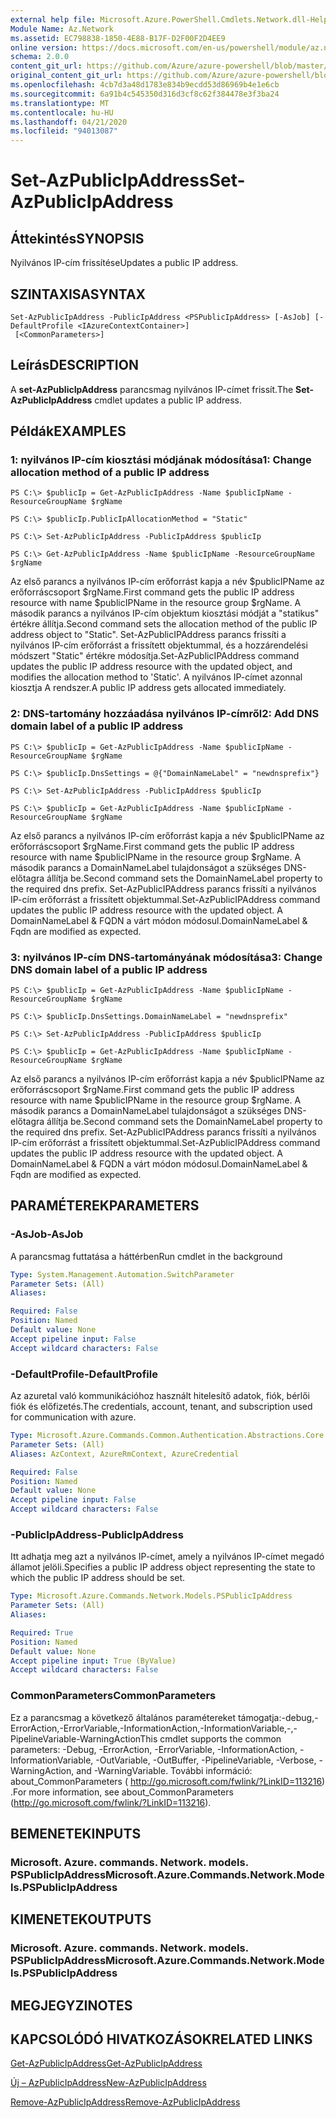 ```yaml
---
external help file: Microsoft.Azure.PowerShell.Cmdlets.Network.dll-Help.xml
Module Name: Az.Network
ms.assetid: EC798838-1850-4E88-B17F-D2F00F2D4EE9
online version: https://docs.microsoft.com/en-us/powershell/module/az.network/set-azpublicipaddress
schema: 2.0.0
content_git_url: https://github.com/Azure/azure-powershell/blob/master/src/Network/Network/help/Set-AzPublicIpAddress.md
original_content_git_url: https://github.com/Azure/azure-powershell/blob/master/src/Network/Network/help/Set-AzPublicIpAddress.md
ms.openlocfilehash: 4cb7d3a48d1783e834b9ecdd53d86969b4e1e6cb
ms.sourcegitcommit: 6a91b4c545350d316d3cf8c62f384478e3f3ba24
ms.translationtype: MT
ms.contentlocale: hu-HU
ms.lasthandoff: 04/21/2020
ms.locfileid: "94013087"
---
```

# <span data-ttu-id="71495-101">Set-AzPublicIpAddress</span><span class="sxs-lookup"><span data-stu-id="71495-101">Set-AzPublicIpAddress</span></span>

## <span data-ttu-id="71495-102">Áttekintés</span><span class="sxs-lookup"><span data-stu-id="71495-102">SYNOPSIS</span></span>
<span data-ttu-id="71495-103">Nyilvános IP-cím frissítése</span><span class="sxs-lookup"><span data-stu-id="71495-103">Updates a public IP address.</span></span>

## <span data-ttu-id="71495-104">SZINTAXISA</span><span class="sxs-lookup"><span data-stu-id="71495-104">SYNTAX</span></span>

```
Set-AzPublicIpAddress -PublicIpAddress <PSPublicIpAddress> [-AsJob] [-DefaultProfile <IAzureContextContainer>]
 [<CommonParameters>]
```

## <span data-ttu-id="71495-105">Leírás</span><span class="sxs-lookup"><span data-stu-id="71495-105">DESCRIPTION</span></span>
<span data-ttu-id="71495-106">A **set-AzPublicIpAddress** parancsmag nyilvános IP-címet frissít.</span><span class="sxs-lookup"><span data-stu-id="71495-106">The **Set-AzPublicIpAddress** cmdlet updates a public IP address.</span></span>

## <span data-ttu-id="71495-107">Példák</span><span class="sxs-lookup"><span data-stu-id="71495-107">EXAMPLES</span></span>

### <span data-ttu-id="71495-108">1: nyilvános IP-cím kiosztási módjának módosítása</span><span class="sxs-lookup"><span data-stu-id="71495-108">1: Change allocation method of a public IP address</span></span>
```
PS C:\> $publicIp = Get-AzPublicIpAddress -Name $publicIpName -ResourceGroupName $rgName

PS C:\> $publicIp.PublicIpAllocationMethod = "Static"
    
PS C:\> Set-AzPublicIpAddress -PublicIpAddress $publicIp

PS C:\> Get-AzPublicIpAddress -Name $publicIpName -ResourceGroupName $rgName
```

 <span data-ttu-id="71495-109">Az első parancs a nyilvános IP-cím erőforrást kapja a név $publicIPName az erőforráscsoport $rgName.</span><span class="sxs-lookup"><span data-stu-id="71495-109">First command gets the public IP address resource with name $publicIPName in the resource group $rgName.</span></span>
<span data-ttu-id="71495-110">A második parancs a nyilvános IP-cím objektum kiosztási módját a "statikus" értékre állítja.</span><span class="sxs-lookup"><span data-stu-id="71495-110">Second command sets the allocation method of the public IP address object to "Static".</span></span>
<span data-ttu-id="71495-111">Set-AzPublicIPAddress parancs frissíti a nyilvános IP-cím erőforrást a frissített objektummal, és a hozzárendelési módszert "Static" értékre módosítja.</span><span class="sxs-lookup"><span data-stu-id="71495-111">Set-AzPublicIPAddress command updates the public IP address resource with the updated object, and modifies the allocation method to 'Static'.</span></span> <span data-ttu-id="71495-112">A nyilvános IP-címet azonnal kiosztja A rendszer.</span><span class="sxs-lookup"><span data-stu-id="71495-112">A public IP address gets allocated immediately.</span></span>

### <span data-ttu-id="71495-113">2: DNS-tartomány hozzáadása nyilvános IP-címről</span><span class="sxs-lookup"><span data-stu-id="71495-113">2: Add DNS domain label of a public IP address</span></span>
```
PS C:\> $publicIp = Get-AzPublicIpAddress -Name $publicIpName -ResourceGroupName $rgName

PS C:\> $publicIp.DnsSettings = @{"DomainNameLabel" = "newdnsprefix"}
    
PS C:\> Set-AzPublicIpAddress -PublicIpAddress $publicIp

PS C:\> $publicIp = Get-AzPublicIpAddress -Name $publicIpName -ResourceGroupName $rgName
```

<span data-ttu-id="71495-114">Az első parancs a nyilvános IP-cím erőforrást kapja a név $publicIPName az erőforráscsoport $rgName.</span><span class="sxs-lookup"><span data-stu-id="71495-114">First command gets the public IP address resource with name $publicIPName in the resource group $rgName.</span></span>
<span data-ttu-id="71495-115">A második parancs a DomainNameLabel tulajdonságot a szükséges DNS-előtagra állítja be.</span><span class="sxs-lookup"><span data-stu-id="71495-115">Second command sets the DomainNameLabel property to the required dns prefix.</span></span>
<span data-ttu-id="71495-116">Set-AzPublicIPAddress parancs frissíti a nyilvános IP-cím erőforrást a frissített objektummal.</span><span class="sxs-lookup"><span data-stu-id="71495-116">Set-AzPublicIPAddress command updates the public IP address resource with the updated object.</span></span> <span data-ttu-id="71495-117">A DomainNameLabel & FQDN a várt módon módosul.</span><span class="sxs-lookup"><span data-stu-id="71495-117">DomainNameLabel & Fqdn are modified as expected.</span></span>
    
### <span data-ttu-id="71495-118">3: nyilvános IP-cím DNS-tartományának módosítása</span><span class="sxs-lookup"><span data-stu-id="71495-118">3: Change DNS domain label of a public IP address</span></span>
```
PS C:\> $publicIp = Get-AzPublicIpAddress -Name $publicIpName -ResourceGroupName $rgName

PS C:\> $publicIp.DnsSettings.DomainNameLabel = "newdnsprefix"
    
PS C:\> Set-AzPublicIpAddress -PublicIpAddress $publicIp

PS C:\> $publicIp = Get-AzPublicIpAddress -Name $publicIpName -ResourceGroupName $rgName
```

<span data-ttu-id="71495-119">Az első parancs a nyilvános IP-cím erőforrást kapja a név $publicIPName az erőforráscsoport $rgName.</span><span class="sxs-lookup"><span data-stu-id="71495-119">First command gets the public IP address resource with name $publicIPName in the resource group $rgName.</span></span>
<span data-ttu-id="71495-120">A második parancs a DomainNameLabel tulajdonságot a szükséges DNS-előtagra állítja be.</span><span class="sxs-lookup"><span data-stu-id="71495-120">Second command sets the DomainNameLabel property to the required dns prefix.</span></span>
<span data-ttu-id="71495-121">Set-AzPublicIPAddress parancs frissíti a nyilvános IP-cím erőforrást a frissített objektummal.</span><span class="sxs-lookup"><span data-stu-id="71495-121">Set-AzPublicIPAddress command updates the public IP address resource with the updated object.</span></span> <span data-ttu-id="71495-122">A DomainNameLabel & FQDN a várt módon módosul.</span><span class="sxs-lookup"><span data-stu-id="71495-122">DomainNameLabel & Fqdn are modified as expected.</span></span>

## <span data-ttu-id="71495-123">PARAMÉTEREK</span><span class="sxs-lookup"><span data-stu-id="71495-123">PARAMETERS</span></span>

### <span data-ttu-id="71495-124">-AsJob</span><span class="sxs-lookup"><span data-stu-id="71495-124">-AsJob</span></span>
<span data-ttu-id="71495-125">A parancsmag futtatása a háttérben</span><span class="sxs-lookup"><span data-stu-id="71495-125">Run cmdlet in the background</span></span>

```yaml
Type: System.Management.Automation.SwitchParameter
Parameter Sets: (All)
Aliases:

Required: False
Position: Named
Default value: None
Accept pipeline input: False
Accept wildcard characters: False
```

### <span data-ttu-id="71495-126">-DefaultProfile</span><span class="sxs-lookup"><span data-stu-id="71495-126">-DefaultProfile</span></span>
<span data-ttu-id="71495-127">Az azuretal való kommunikációhoz használt hitelesítő adatok, fiók, bérlői fiók és előfizetés.</span><span class="sxs-lookup"><span data-stu-id="71495-127">The credentials, account, tenant, and subscription used for communication with azure.</span></span>

```yaml
Type: Microsoft.Azure.Commands.Common.Authentication.Abstractions.Core.IAzureContextContainer
Parameter Sets: (All)
Aliases: AzContext, AzureRmContext, AzureCredential

Required: False
Position: Named
Default value: None
Accept pipeline input: False
Accept wildcard characters: False
```

### <span data-ttu-id="71495-128">-PublicIpAddress</span><span class="sxs-lookup"><span data-stu-id="71495-128">-PublicIpAddress</span></span>
<span data-ttu-id="71495-129">Itt adhatja meg azt a nyilvános IP-címet, amely a nyilvános IP-címet megadó államot jelöli.</span><span class="sxs-lookup"><span data-stu-id="71495-129">Specifies a public IP address object representing the state to which the public IP address should be set.</span></span>

```yaml
Type: Microsoft.Azure.Commands.Network.Models.PSPublicIpAddress
Parameter Sets: (All)
Aliases:

Required: True
Position: Named
Default value: None
Accept pipeline input: True (ByValue)
Accept wildcard characters: False
```

### <span data-ttu-id="71495-130">CommonParameters</span><span class="sxs-lookup"><span data-stu-id="71495-130">CommonParameters</span></span>
<span data-ttu-id="71495-131">Ez a parancsmag a következő általános paramétereket támogatja:-debug,-ErrorAction,-ErrorVariable,-InformationAction,-InformationVariable,-,-PipelineVariable-WarningAction</span><span class="sxs-lookup"><span data-stu-id="71495-131">This cmdlet supports the common parameters: -Debug, -ErrorAction, -ErrorVariable, -InformationAction, -InformationVariable, -OutVariable, -OutBuffer, -PipelineVariable, -Verbose, -WarningAction, and -WarningVariable.</span></span> <span data-ttu-id="71495-132">További információ: about_CommonParameters ( http://go.microsoft.com/fwlink/?LinkID=113216) .</span><span class="sxs-lookup"><span data-stu-id="71495-132">For more information, see about_CommonParameters (http://go.microsoft.com/fwlink/?LinkID=113216).</span></span>

## <span data-ttu-id="71495-133">BEMENETEK</span><span class="sxs-lookup"><span data-stu-id="71495-133">INPUTS</span></span>

### <span data-ttu-id="71495-134">Microsoft. Azure. commands. Network. models. PSPublicIpAddress</span><span class="sxs-lookup"><span data-stu-id="71495-134">Microsoft.Azure.Commands.Network.Models.PSPublicIpAddress</span></span>

## <span data-ttu-id="71495-135">KIMENETEK</span><span class="sxs-lookup"><span data-stu-id="71495-135">OUTPUTS</span></span>

### <span data-ttu-id="71495-136">Microsoft. Azure. commands. Network. models. PSPublicIpAddress</span><span class="sxs-lookup"><span data-stu-id="71495-136">Microsoft.Azure.Commands.Network.Models.PSPublicIpAddress</span></span>

## <span data-ttu-id="71495-137">MEGJEGYZI</span><span class="sxs-lookup"><span data-stu-id="71495-137">NOTES</span></span>

## <span data-ttu-id="71495-138">KAPCSOLÓDÓ HIVATKOZÁSOK</span><span class="sxs-lookup"><span data-stu-id="71495-138">RELATED LINKS</span></span>

[<span data-ttu-id="71495-139">Get-AzPublicIpAddress</span><span class="sxs-lookup"><span data-stu-id="71495-139">Get-AzPublicIpAddress</span></span>](./Get-AzPublicIpAddress.md)

[<span data-ttu-id="71495-140">Új – AzPublicIpAddress</span><span class="sxs-lookup"><span data-stu-id="71495-140">New-AzPublicIpAddress</span></span>](./New-AzPublicIpAddress.md)

[<span data-ttu-id="71495-141">Remove-AzPublicIpAddress</span><span class="sxs-lookup"><span data-stu-id="71495-141">Remove-AzPublicIpAddress</span></span>](./Remove-AzPublicIpAddress.md)


